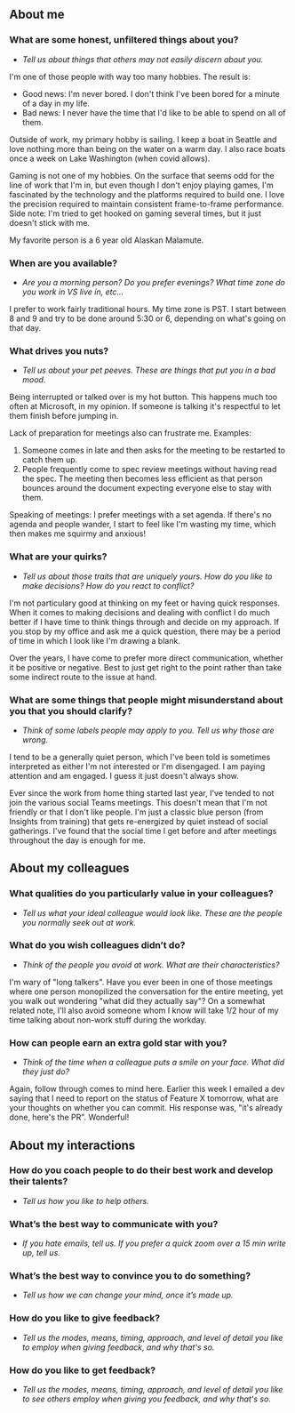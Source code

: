 
## About me

### What are some honest, unfiltered things about you?
* *Tell us about things that others may not easily discern about you.*

I'm one of those people with way too many hobbies.  The result is:
*  Good news: I'm never bored.  I don't think I've been bored for a minute of a day in my life.  
*  Bad news: I never have the time that I'd like to be able to spend on all of them.
  
Outside of work, my primary hobby is sailing.  I keep a boat in Seattle and love nothing more than being on the water on a warm day.  I also race boats once a week on Lake Washington (when covid allows).

Gaming is not one of my hobbies.  On the surface that seems odd for the line of work that I'm in, but even though I don't enjoy playing games, I'm fascinated by the technology and the platforms required to build one.  I love the precision required to maintain consistent frame-to-frame performance.  Side note: I'm tried to get hooked on gaming several times, but it just doesn't stick with me.

My favorite person is a 6 year old Alaskan Malamute.

### When are you available?
* *Are you a morning person? Do you prefer evenings? What time zone do you work in VS live in, etc...*

I prefer to work fairly traditional hours.  My time zone is PST.  I start between 8 and 9 and try to be done around 5:30 or 6, depending on what's going on that day.

### What drives you nuts?
* *Tell us about your pet peeves. These are things that put you in a bad mood.*

Being interrupted or talked over is my hot button.  This happens much too often at Microsoft, in my opinion.  If someone is talking it's respectful to let them finish before jumping in.

Lack of preparation for meetings also can frustrate me.  Examples: 
1. Someone comes in late and then asks for the meeting to be restarted to catch them up.
2. People frequently come to spec review meetings without having read the spec.  The meeting then becomes less efficient as that person bounces around the document expecting everyone else to stay with them.

Speaking of meetings: I prefer meetings with a set agenda.  If there's no agenda and people wander, I start to feel like I'm wasting my time, which then makes me squirmy and anxious!

### What are your quirks?
* *Tell us about those traits that are uniquely yours. How do you like to make decisions? How do you react to conflict?*

I'm not particulary good at thinking on my feet or having quick responses.  When it comes to making decisions and dealing with conflict I do much better if I have time to think things through and decide on my approach.  If you stop by my office and ask me a quick question, there may be a period of time in which I look like I'm drawing a blank.

Over the years, I have come to prefer more direct communication, whether it be positive or negative.  Best to just get right to the point rather than take some indirect route to the issue at hand.

### What are some things that people might misunderstand about you that you should clarify?
* *Think of some labels people may apply to you. Tell us why those are wrong.*

I tend to be a generally quiet person, which I've been told is sometimes interpreted as either I'm not interested or I'm disengaged.  I am paying attention and am engaged.  I guess it just doesn't always show.

Ever since the work from home thing started last year, I've tended to not join the various social Teams meetings.  This doesn't mean that I'm not friendly or that I don't like people.  I'm just a classic blue person (from Insights from training) that gets re-energized by quiet instead of social gatherings.  I've found that the social time I get before and after meetings throughout the day is enough for me.

## About my colleagues

### What qualities do you particularly value in your colleagues?
* *Tell us what your ideal colleague would look like. These are the people you normally seek out at work.*

### What do you wish colleagues didn’t do?
* *Think of the people you avoid at work. What are their characteristics?*

I'm wary of "long talkers".  Have you ever been in one of those meetings where one person monopilized the conversation for the entire meeting, yet you walk out wondering "what did they actually say"?  On a somewhat related note, I'll also avoid someone whom I know will take 1/2 hour of my time talking about non-work stuff during the workday.

### How can people earn an extra gold star with you?
* *Think of the time when a colleague puts a smile on your face. What did they just do?*

Again, follow through comes to mind here.  Earlier this week I emailed a dev saying that I need to report on the status of Feature X tomorrow, what are your thoughts on whether you can commit.  His response was, "it's already done, here's the PR".  Wonderful!

## About my interactions

### How do you coach people to do their best work and develop their talents?
* *Tell us how you like to help others.*

### What’s the best way to communicate with you?
* *If you hate emails, tell us. If you prefer a quick zoom over a 15 min write up, tell us.*

### What’s the best way to convince you to do something?
* *Tell us how we can change your mind, once it’s made up.*

### How do you like to give feedback?
* *Tell us the modes, means, timing, approach, and level of detail you like to employ when giving feedback, and why that's so.*

### How do you like to get feedback?
* *Tell us the modes, means, timing, approach, and level of detail you like to see others employ when giving you feedback, and why that's so.*
